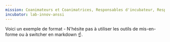 ```yaml
---
mission: Coanimateurs et Coanimatrices, Responsables d'incubateur, Responsable tech, et membres transverses
incubator: lab-innov-anssi
---
```

Voici un exemple de format  - N'hésite pas à utiliser les outils de mis-en-forme ou à switcher en markdown ☝️.
